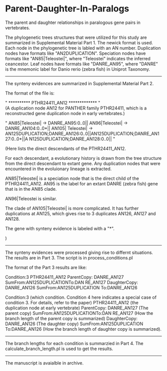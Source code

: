 # Parent-Daughter-In-Paralogs
The parent and daughter relationships in paralogous gene pairs in vertebrates. 

The phylogenetic trees structures that were utilized for this study are summarized in Supplemental Material Part 1.
The newick format is used. Each node in the phylogenetic tree is labled with an AN number.
Duplication nodes have formats like "AN2DUPLICATION".
Speciation nodes have formats like "AN85|Teleostei|", where "Teleostei" indicates the inferred ceancestor.
Leaf nodes have formats like "DANRE_AN95", where "DANRE" is the mnemonic label for Danio rerio (zebra fish) in Uniprot Taxonomy. 

________________________

The synteny evidences are summarized in Supplemental Material Part 2.

The format of the file is:

" ********** PTHR24411_AN12 ************* "    
(A duplication node AN12 for PANTHER family PTHR24411, which is a reconstructed gene duplication node in early vertebrates.)

" AN85|Teleostei| -> DANRE_AN95:0..0||	AN96|Teleostei| -> DANRE_AN104:0..0*||	AN105|
Teleostei| -> AN125DUPLICATION;DANRE_AN126:0..0||AN125DUPLICATION;DANRE_AN127:0..0*||A
N125DUPLICATION;DANRE_AN128:0..0||	"

(Here lists the direct descendants of the PTHR24411_AN12. 

For each descendant, a evolutionary history is drawn from the tree structure from the direct descendant to extant gene. Any duplication nodes that were encountered in the evoluionary lineage is extracted. 

AN85|Teleostei| is a speciation node that is the direct child of the PTHR24411_AN12. 
AN95 is the label for an extant DANRE (zebra fish) gene that is in the AN85 clade.

AN96|Teleostei is similar.

The clade of AN105|Teleostei| is more complicated. It has further duplications at AN125, which gives rise to 3 duplicates AN126, AN127 and AN128.

The gene with synteny evidence is labeled with a "*". 

)
_______________________


The synteny evidences were processed giving rise to differnt situations.
The results are in Part 3. The script is in process_conditions.pl

The format of the Part 3 results are like:

Condition:3	PTHR24411_AN12	ParentCopy: DANRE_AN127 SumFrom:AN125DUPLICATIONTo:DAN
RE_AN127	DaughterCopy: DANRE_AN126 SumFrom:AN125DUPLICATION To:DANRE_AN126


Condition:3	(which condition. Condition 4 here indicates a special case of condition 3. For details, refer to the paper) PTHR24411_AN12 (the duplication node at early vertebrate)	ParentCopy: DANRE_AN127 (The parent copy) SumFrom:AN125DUPLICATIONTo:DAN
RE_AN127 (How the branch length of the parent copy is summarized)	DaughterCopy: DANRE_AN126 (The daughter copy) SumFrom:AN125DUPLICATION To:DANRE_AN126 (How the branch length of daughter copy is summarized).


________________________

The branch lengths for each condition is summarzied in Part 4.
The calculate_branch_length.pl is used to get the results.


________________________

The manuscript is avaialble in archive.




